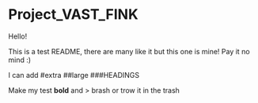 # Project_VAST_FINK

Hello!

This is a test README, there are many like it but this one is mine! Pay it no mind :)

I can add #extra
##large
###HEADINGS

Make my test **bold** and > brash
or trow it in the trash

